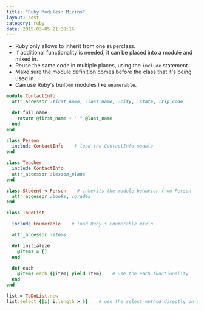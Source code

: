 ```yaml
---
title: "Ruby Modules: Mixins" 
layout: post
category: ruby
date: 2015-03-05 21:38:16 
---
```


- Ruby only allows to inherit from one superclass.
- If additional functionality is needed, it can be placed into a module and mixed in.
- Reuse the same code in multiple places, using the `include` statement.
- Make sure the module definition comes before the class that it's being used in.
- Can use Ruby's built-in modules like `enumerable`.

```ruby
module ContactInfo
  attr_accessor :first_name, :last_name, :city, :state, :zip_code

  def full_name
    return @first_name + " " @last_name
  end
end

class Person
  include ContactInfo    # load the ContactInfo module
end

class Teacher
  include ContactInfo
  attr_accessor :lesson_plans
end

class Student < Person    # inherits the module behavior from Person
  attr_accessor :books, :grades
end
```

```ruby
class ToDoList

  include Enumerable    # load Ruby's Enumerable mixin

  attr_accessor :items

  def initialize
    @items = []
  end

  def each
    @items.each {|item| yield item}    # use the each functionality
  end
end

list = ToDoList.new
list.select {|i| i.length > 6}    # use the select method directly on the object
```
